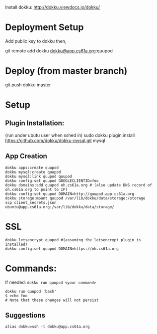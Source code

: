 Install dokku:
http://dokku.viewdocs.io/dokku/


# Deployment Setup
Add public key to dokku then,

git remote add dokku dokku@app.cs61a.org:quupod

# Deploy (from master branch)
git push dokku master

# Setup

## Plugin Installation:
(run under ubutu user when sshed in)
sudo dokku plugin:install https://github.com/dokku/dokku-mysql.git mysql

## App Creation
```
dokku apps:create quupod
dokku mysql:create quupod
dokku mysql:link quupod quupod
dokku config:set quupod GOOGLECLIENTID=foo
dokku domains:add quupod oh.cs61a.org # (also update DNS record of oh.cs61a.org to point to IP)
dokku config:set quupod DOMAIN=http://quupod.app.cs61a.org
dokku storage:mount quupod /var/lib/dokku/data/storage:/storage
scp client_secrets.json ubuntu@app.cs61a.org:/var/lib/dokku/data/storage/
```

# SSL
```
dokku letsencrypt quupod #(assuming the letsencrypt plugin is installed)
dokku config:set quupod DOMAIN=https://oh.cs61a.org
```
# Commands:
If needed:
`dokku run quupod <your command>`

```
dokku run quupod 'bash'
$ echo foo
# Note that these changes will not persist
```

## Suggestions
`alias dokku=ssh -t dokku@app.cs61a.org`
